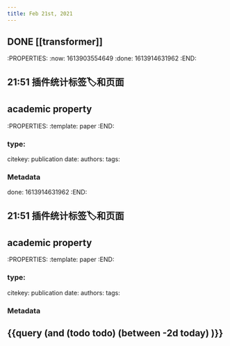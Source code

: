 ```yaml
---
title: Feb 21st, 2021
---
```


## DONE [[transformer]]
:PROPERTIES:
:now: 1613903554649
:done: 1613914631962
:END:
## 21:51 插件统计标签🏷️和页面
## academic property
:PROPERTIES:
:template: paper
:END:
### type:
citekey:
publication date:
authors:
tags:
### Metadata
done: 1613914631962
:END:
## 21:51 插件统计标签🏷️和页面
## academic property
:PROPERTIES:
:template: paper
:END:
### type:
citekey:
publication date:
authors:
tags:
### Metadata
## {{query (and (todo todo) (between -2d today) )}}
